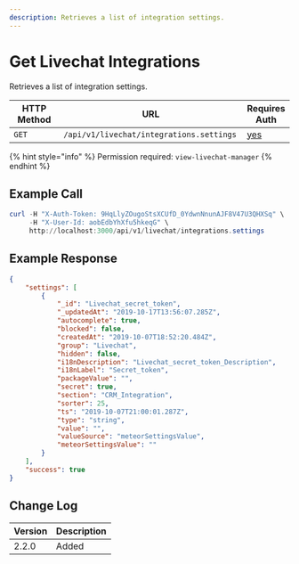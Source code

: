 ```yaml
---
description: Retrieves a list of integration settings.
---
```


# Get Livechat Integrations

Retrieves a list of integration settings.

<table><thead><tr><th width="163">HTTP Method</th><th width="332">URL</th><th>Requires Auth</th></tr></thead><tbody><tr><td><code>GET</code></td><td><code>/api/v1/livechat/integrations.settings</code></td><td><a href="../../authentication-endpoints/">yes</a></td></tr></tbody></table>

{% hint style="info" %}
Permission required: `view-livechat-manager`
{% endhint %}

## Example Call

```powershell
curl -H "X-Auth-Token: 9HqLlyZOugoStsXCUfD_0YdwnNnunAJF8V47U3QHXSq" \
     -H "X-User-Id: aobEdbYhXfu5hkeqG" \
     http://localhost:3000/api/v1/livechat/integrations.settings
```

## Example Response

```json
{
    "settings": [
        {
            "_id": "Livechat_secret_token",
            "_updatedAt": "2019-10-17T13:56:07.285Z",
            "autocomplete": true,
            "blocked": false,
            "createdAt": "2019-10-07T18:52:20.484Z",
            "group": "Livechat",
            "hidden": false,
            "i18nDescription": "Livechat_secret_token_Description",
            "i18nLabel": "Secret_token",
            "packageValue": "",
            "secret": true,
            "section": "CRM_Integration",
            "sorter": 25,
            "ts": "2019-10-07T21:00:01.287Z",
            "type": "string",
            "value": "",
            "valueSource": "meteorSettingsValue",
            "meteorSettingsValue": ""
        }
    ],
    "success": true
}
```

## Change Log

| Version | Description |
| ------- | ----------- |
| 2.2.0   | Added       |
